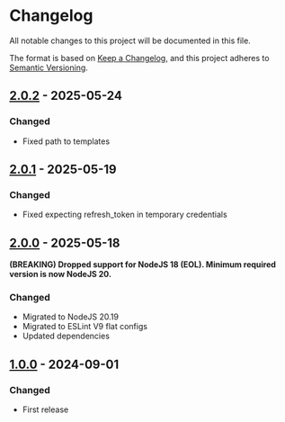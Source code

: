 # Changelog

All notable changes to this project will be documented in this file.

The format is based on [Keep a Changelog](https://keepachangelog.com/en/1.0.0/),
and this project adheres to [Semantic Versioning](https://semver.org/spec/v2.0.0.html).

## [2.0.2](../../tags/v2.0.2) - 2025-05-24
### Changed
- Fixed path to templates

## [2.0.1](../../tags/v2.0.1) - 2025-05-19
### Changed
- Fixed expecting refresh_token in temporary credentials

## [2.0.0](../../tags/v2.0.0) - 2025-05-18
__(BREAKING) Dropped support for NodeJS 18 (EOL). Minimum required version is now NodeJS 20.__

### Changed
- Migrated to NodeJS 20.19
- Migrated to ESLint V9 flat configs
- Updated dependencies

## [1.0.0](../../tags/v1.0.0) - 2024-09-01
### Changed
- First release
